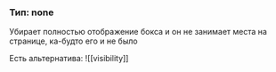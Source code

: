 ### Тип: none
Убирает полностью отображение бокса и он не занимает места на странице, ка-будто его и не было

Есть альтернатива:
![[visibility]]